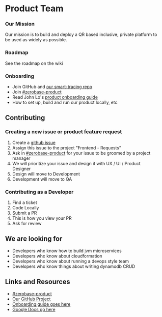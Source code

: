 # Product Team

### Our Mission
Our mission is to build and deploy a QR based inclusive, private platform to be used as widely as possible.

### Roadmap
See the roadmap on the wiki

### Onboarding
* Join GitHub and [our smart-tracing repo](https://github.com/zerobase-io/smart-tracing)
* Join [#zerobase-product](https://necsi-edu.slack.com/archives/C0105T4K0F2)
* Read John Lo's [product onboarding guide]()
* How to set up, build and run our product locally, etc

## Contributing

### Creating a new issue or product feature request
1. Create a [github issue](https://github.com/zerobase-io/smart-tracing/issues/new)
2. Assign this issue to the project "Frontend - Requests"
3. Ask in [#zerobase-product](https://necsi-edu.slack.com/archives/C0105T4K0F2) for your issue to be groomed by a project manager
4. We will prioritize your issue and design it with UX / UI / Product Designer 
5. Design will move to Development
6. Development will move to QA

### Contributing as a Developer
1. Find a ticket
2. Code Locally
3. Submit a PR
4. This is how you view your PR
5. Ask for review

## We are looking for
* Developers who know how to build jvm microservices
* Developers who know about cloudformation
* Developers who know about running a devops style team
* Developers who know things about writing dynamodb CRUD

## Links and Resources
* [#zerobase-product](https://necsi-edu.slack.com/archives/C0105T4K0F2)
* [Our GitHub Project](https://github.com/orgs/zerobase-io/projects/5)
* [Onboarding guide goes here]()
* [Google Docs go here]()
